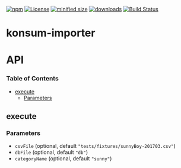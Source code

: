[![npm](https://img.shields.io/npm/v/konsum-importer.svg)](https://www.npmjs.com/package/konsum-importer)
[![License](https://img.shields.io/badge/License-BSD%203--Clause-blue.svg)](https://opensource.org/licenses/BSD-3-Clause)
[![minified size](https://badgen.net/bundlephobia/min/konsum-importer)](https://bundlephobia.com/result?p=konsum-importer)
[![downloads](http://img.shields.io/npm/dm/konsum-importer.svg?style=flat-square)](https://npmjs.org/package/konsum-importer)
[![Build Status](https://img.shields.io/endpoint.svg?url=https%3A%2F%2Factions-badge.atrox.dev%2Fkonsumation%2Fkonsum-importer%2Fbadge&style=flat)](https://actions-badge.atrox.dev/konsumation/konsum-importer/goto)

# konsum-importer

# API

<!-- Generated by documentation.js. Update this documentation by updating the source code. -->

### Table of Contents

*   [execute](#execute)
    *   [Parameters](#parameters)

## execute

### Parameters

*   `csvFile`   (optional, default `"tests/fixtures/sunnyBoy-201703.csv"`)
*   `dbFile`   (optional, default `"db"`)
*   `categoryName`   (optional, default `"sunny"`)
